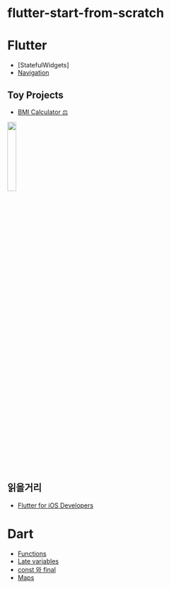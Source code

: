 # flutter-start-from-scratch

# Flutter
- [StatefulWidgets]
- [Navigation](https://marsh-flavor-e1c.notion.site/Navigation-29227e83c7604ab0a05fa225a05f209b)
## Toy Projects
- [BMI Calculator ⚖️](https://github.com/Woozzang/flutter-start-from-scratch/tree/main/flutter/toy-projects/bmi_calculator)
<img src="https://user-images.githubusercontent.com/70905219/170302310-39646591-7cb7-4ef5-9894-20358f2be4b6.png" width= "20%">

## 읽을거리
- [Flutter for iOS Developers](https://docs.flutter.dev/get-started/flutter-for/ios-devs)

# Dart
- [Functions](https://github.com/Woozzang/flutter-start-from-scratch/issues/2)
- [Late variables](https://github.com/Woozzang/flutter-start-from-scratch/issues/4)
- [const 와 final](https://github.com/Woozzang/flutter-start-from-scratch/issues/3)
- [Maps](https://github.com/Woozzang/flutter-start-from-scratch/issues/5)
